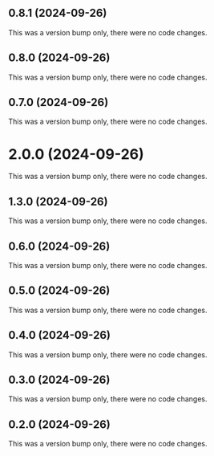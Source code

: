 ## 0.8.1 (2024-09-26)

This was a version bump only, there were no code changes.

## 0.8.0 (2024-09-26)

This was a version bump only, there were no code changes.

## 0.7.0 (2024-09-26)

This was a version bump only, there were no code changes.

# 2.0.0 (2024-09-26)

This was a version bump only, there were no code changes.

## 1.3.0 (2024-09-26)

This was a version bump only, there were no code changes.

## 0.6.0 (2024-09-26)

This was a version bump only, there were no code changes.

## 0.5.0 (2024-09-26)

This was a version bump only, there were no code changes.

## 0.4.0 (2024-09-26)

This was a version bump only, there were no code changes.

## 0.3.0 (2024-09-26)

This was a version bump only, there were no code changes.

## 0.2.0 (2024-09-26)

This was a version bump only, there were no code changes.